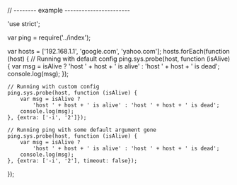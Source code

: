 // -------- example -----------------------

'use strict';

var ping = require('../index');

var hosts = \['192.168.1.1', 'google.com', 'yahoo.com'\];
hosts.forEach(function (host) {
// Running with default config
ping.sys.probe(host, function (isAlive) {
var msg = isAlive ?
'host ' + host + ' is alive' : 'host ' + host + ' is dead';
console.log(msg);
});

    // Running with custom config
    ping.sys.probe(host, function (isAlive) {
        var msg = isAlive ?
            'host ' + host + ' is alive' : 'host ' + host + ' is dead';
        console.log(msg);
    }, {extra: ['-i', '2']});

    // Running ping with some default argument gone
    ping.sys.probe(host, function (isAlive) {
        var msg = isAlive ?
            'host ' + host + ' is alive' : 'host ' + host + ' is dead';
        console.log(msg);
    }, {extra: ['-i', '2'], timeout: false});

});